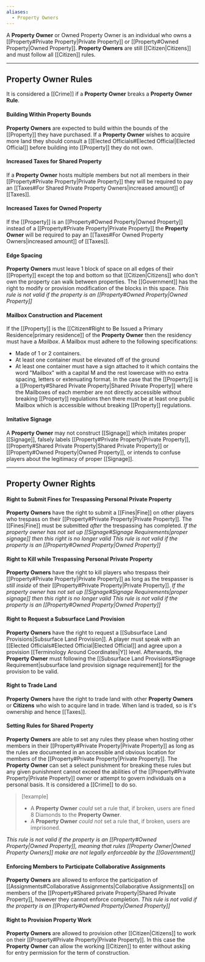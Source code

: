 ```yaml
---
aliases:
  - Property Owners
---
```

A **Property Owner** or Owned Property Owner is an individual who owns a [[Property#Private Property|Private Property]] or [[Property#Owned Property|Owned Property]]. **Property Owners** are still [[Citizen|Citizens]] and must follow all [[Citizen]] rules.

---
## Property Owner Rules
It is considered a [[Crime]] if a **Property Owner** breaks a **Property Owner Rule**.
#### Building Within Property Bounds
**Property Owners** are expected to build within the bounds of the [[Property]] they have purchased. If a **Property Owner** wishes to acquire more land they should consult a [[Elected Officials#Elected Official|Elected Official]] before building into [[Property]] they do not own.
#### Increased Taxes for Shared Property
If a **Property Owner** hosts multiple members but not all members in their [[Property#Private Property|Private Property]] they will be required to pay an [[Taxes#For Shared Private Property Owners|increased amount]] of [[Taxes]].
#### Increased Taxes for Owned Property
If the [[Property]] is an [[Property#Owned Property|Owned Property]] instead of a [[Property#Private Property|Private Property]] the **Property Owner** will be required to pay an [[Taxes#For Owned Property Owners|increased amount]] of [[Taxes]].
#### Edge Spacing
**Property Owners** must leave 1 block of space on all edges of their [[Property]] except the top and bottom so that [[Citizen|Citizens]] who don't own the property can walk between properties. The [[Government]] has the right to modify or provision modification of the blocks in this space. 
*This rule is not valid if the property is an [[Property#Owned Property|Owned Property]]*
#### Mailbox Construction and Placement
If the [[Property]] is the [[Citizen#Right to Be Issued a Primary Residence|primary residence]] of the **Property Owner** then the residency must have a *Mailbox*. A Mailbox must adhere to the following specifications:
- Made of 1 or 2 containers.
- At least one container must be elevated off of the ground
- At least one container must have a sign attached to it which contains the word "Mailbox" with a capital M and the rest lowercase with no extra spacing, letters or extenuating format.
In the case that the [[Property]] is a [[Property#Shared Private Property|Shared Private Property]] where the Mailboxes of each member are not directly accessible without breaking [[Property]] regulations then there must be at least one public Mailbox which is accessible without breaking [[Property]] regulations.
#### Imitative Signage
A **Property Owner** may not construct [[Signage]] which imitates proper [[Signage]], falsely labels [[Property#Private Property|Private Property]], [[Property#Shared Private Property|Shared Private Property]] or [[Property#Owned Property|Owned Property]], or intends to confuse players about the legitimacy of proper [[Signage]].

---
## Property Owner Rights
#### Right to Submit Fines for Trespassing Personal Private Property
**Property Owners** have the right to submit a [[Fines|Fine]] on other players who trespass on their [[Property#Private Property|Private Property]]. The [[Fines|Fine]] must be submitted *after* the trespassing has completed.
*If the property owner has not set up [[Signage#Signage Requirements|proper signage]] then this right is no longer valid*
*This rule is not valid if the property is an [[Property#Owned Property|Owned Property]]*
#### Right to Kill while Trespassing Personal Private Property
**Property Owners** have the right to kill players who trespass their [[Property#Private Property|Private Property]] as long as the trespasser is *still inside* of their [[Property#Private Property|Private Property]].
*If the property owner has not set up [[Signage#Signage Requirements|proper signage]] then this right is no longer valid*
*This rule is not valid if the property is an [[Property#Owned Property|Owned Property]]*
#### Right to Request a Subsurface Land Provision 
**Property Owners** have the right to request a [[Subsurface Land Provisions|Subsurface Land Provision]]. A player must speak with an [[Elected Officials#Elected Official|Elected Official]] and agree upon a provision [[Terminology Around Coordinates|Y]] level. Afterwards, the **Property Owner** must following the [[Subsurface Land Provisions#Signage Requirement|subsurface land provision signage requirement]] for the provision to be valid.
#### Right to Trade Land
**Property Owners** have the right to trade land with other **Property Owners** or **Citizens** who wish to acquire land in trade. When land is traded, so is it's ownership and hence [[Taxes]].
#### Setting Rules for Shared Property
**Property Owners** are able to set any rules they please when hosting other members in their [[Property#Private Property|Private Property]] as long as the rules are documented in an accessible and obvious location for members of the [[Property#Private Property|Private Property]].
The **Property Owner** can set a select punishment for breaking these rules but any given punishment cannot exceed the abilities of the [[Property#Private Property|Private Property]] owner or attempt to govern individuals on a personal basis. It is considered a [[Crime]] to do so.
> [!example]
> - A **Property Owner** *could* set a rule that, if broken, users are fined 8 Diamonds to the **Property Owner**.
> - A **Property Owner** *could not* set a rule that, if broken, users are imprisoned.

*This rule is not valid if the property is an [[Property#Owned Property|Owned Property]], meaning that rules [[Property Owner|Owned Property Owners]] make are not legally enforceable by the [[Government]]*
#### Enforcing Members to Participate Collaborative Assignments
**Property Owners** are allowed to enforce the participation of [[Assignments#Collaborative Assignments|Collaborative Assignments]] on members of the [[Property#Shared private Property|Shared Private Property]], however they cannot enforce completion.
*This rule is not valid if the property is an [[Property#Owned Property|Owned Property]]*
#### Right to Provision Property Work
**Property Owners** are allowed to provision other [[Citizen|Citizens]] to work on their [[Property#Private Property|Private Property]]. In this case the **Property Owner** can allow the working [[Citizen]] to enter without asking for entry permission for the term of construction.